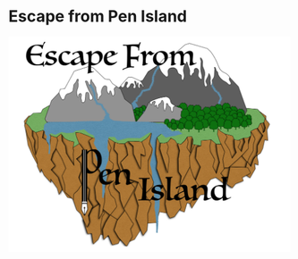 # Escape from Pen Island

![Logo](https://raw.githubusercontent.com/Tello-Wharton/escape-from-pen-island/master/EPI%20Logo%20.png)
